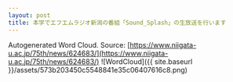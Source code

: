 ```yaml
---
layout: post
title: 本学でエフエムラジオ新潟の番組「Sound_Splash」の生放送を行います
---
```

Autogenerated Word Cloud.
Source\: [https://www.niigata-u.ac.jp/75th/news/624683/](https://www.niigata-u.ac.jp/75th/news/624683/)
![WordCloud]({{ site.baseurl }}/assets/573b203450c5548841e35c06407616c8.png)